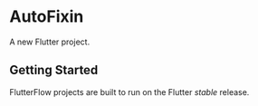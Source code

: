 # AutoFixin

A new Flutter project.

## Getting Started

FlutterFlow projects are built to run on the Flutter _stable_ release.
